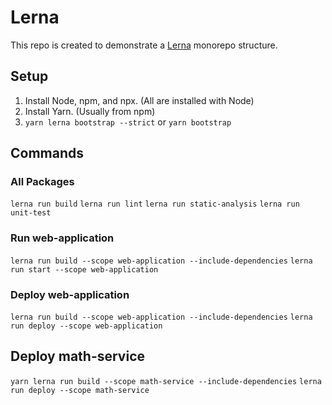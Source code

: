 # Lerna

This repo is created to demonstrate a [Lerna](https://lerna.js.org/) monorepo structure.

## Setup

1. Install Node, npm, and npx. (All are installed with Node)
2. Install Yarn. (Usually from npm)
3. `yarn lerna bootstrap --strict` or `yarn bootstrap`

## Commands

### All Packages

`lerna run build`
`lerna run lint`
`lerna run static-analysis`
`lerna run unit-test`

### Run web-application

`lerna run build --scope web-application --include-dependencies`
`lerna run start --scope web-application`

### Deploy web-application

`lerna run build --scope web-application --include-dependencies`
`lerna run deploy --scope web-application`

## Deploy math-service

`yarn lerna run build --scope math-service --include-dependencies`
`lerna run deploy --scope math-service`
